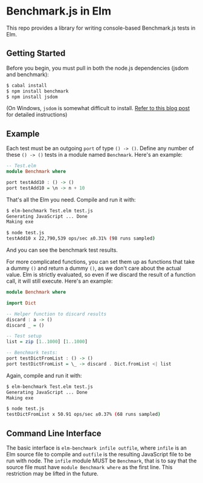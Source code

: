 Benchmark.js in Elm
=========

This repo provides a library for writing console-based Benchmark.js tests in
Elm.

Getting Started
---------------

Before you begin, you must pull in both the node.js dependencies (jsdom and benchmark):

```bash
$ cabal install
$ npm install benchmark
$ npm install jsdom
```

(On Windows, `jsdom` is somewhat difficult to install. [Refer to this blog post](http://www.steveworkman.com/node-js/2012/installing-jsdom-on-windows/) for detailed instructions)

Example
-------
Each test must be an outgoing `port` of type `() -> ()`. Define any number
of these `() -> ()` tests in a module named `Benchmark`. Here's an example:
```haskell
-- Test.elm
module Benchmark where

port testAdd10 : () -> ()
port testAdd10 = \n -> n + 10
```
That's all the Elm you need. Compile and run it with:
```bash
$ elm-benchmark Test.elm test.js
Generating JavaScript ... Done
Making exe

$ node test.js
testAdd10 x 22,790,539 ops/sec ±0.31% (98 runs sampled)
```
And you can see the benchmark test results.

For more complicated functions, you can set them up as functions that take a dummy
`()` and return a dummy `()`, as we don't care about the actual value. Elm is
strictly evaluated, so even if we discard the result of a function call, it will
still execute. Here's an example:
```haskell
module Benchmark where

import Dict

-- Helper function to discard results
discard : a -> ()
discard _ = ()

-- Test setup
list = zip [1..1000] [1..1000]

-- Benchmark tests:
port testDictFromList : () -> ()
port testDictFromList = \_ -> discard . Dict.fromList <| list
```
Again, compile and run it with:
```bash
$ elm-benchmark Test.elm test.js
Generating JavaScript ... Done
Making exe

$ node test.js
testDictFromList x 50.91 ops/sec ±0.37% (68 runs sampled)
```

Command Line Interface
----------------------
The basic interface is `elm-benchmark infile outfile`, where `infile` is an
Elm source file to compile and `outfile` is the resulting JavaScript
file to be run with node. The `infile` module MUST be `Benchmark`,
that is to say that the source file must have `module Benchmark where` as
the first line. This restriction may be lifted in the future.
